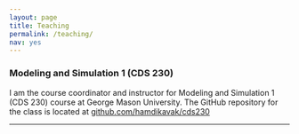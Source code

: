 ```yaml
---
layout: page
title: Teaching
permalink: /teaching/
nav: yes
---
```


### Modeling and Simulation 1 (CDS 230)
I am the course coordinator and instructor for Modeling and Simulation 1 (CDS 230) course at George Mason University. The GitHub repository for the class is located at [github.com/hamdikavak/cds230](https://github.com/hamdikavak/cds230)

---
